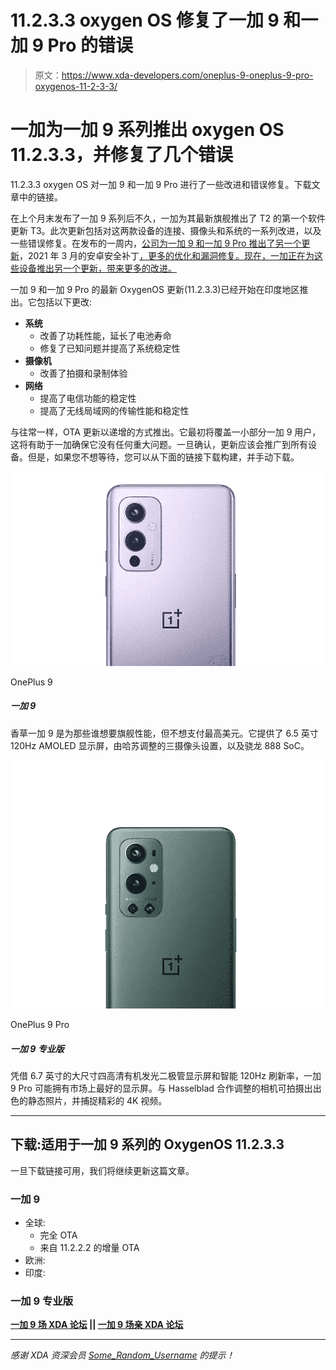 # 11.2.3.3 oxygen OS 修复了一加 9 和一加 9 Pro 的错误

> 原文：<https://www.xda-developers.com/oneplus-9-oneplus-9-pro-oxygenos-11-2-3-3/>

# 一加为一加 9 系列推出 oxygen OS 11.2.3.3，并修复了几个错误

11.2.3.3 oxygen OS 对一加 9 和一加 9 Pro 进行了一些改进和错误修复。下载文章中的链接。

在上个月末发布了一加 9 系列后不久，一加为其最新旗舰推出了 T2 的第一个软件更新 T3。此次更新包括对这两款设备的连接、摄像头和系统的一系列改进，以及一些错误修复。在发布的一周内，[公司为一加 9 和一加 9 Pro 推出了另一个更新](https://www.xda-developers.com/oneplus-9-9-pro-oxygenos-11-2-2-2-march-2021-patches/)，2021 年 3 月的安卓安全补丁[，更多的优化和漏洞修复。现在，一加正在为这些设备推出另一个更新，带来更多的改进。](https://www.xda-developers.com/android-march-2021-security-update/)

一加 9 和一加 9 Pro 的最新 OxygenOS 更新(11.2.3.3)已经开始在印度地区推出。它包括以下更改:

*   **系统**
    *   改善了功耗性能，延长了电池寿命
    *   修复了已知问题并提高了系统稳定性
*   **摄像机**
    *   改善了拍摄和录制体验
*   **网络**
    *   提高了电信功能的稳定性
    *   提高了无线局域网的传输性能和稳定性

与往常一样，OTA 更新以递增的方式推出。它最初将覆盖一小部分一加 9 用户，这将有助于一加确保它没有任何重大问题。一旦确认，更新应该会推广到所有设备。但是，如果您不想等待，您可以从下面的链接下载构建，并手动下载。

 <picture>![The vanilla OnePlus 9 is for those who want flagship performance but don't want to pay top dollar. It offers a 6.5 inch 120Hz AMOLED display, a triple-camera setup tuned by Hasselblad, and the Snapdragon 888 SoC.](img/d66608aa9e3d6d32dbda78614c3ddc62.png)</picture> 

OnePlus 9

##### 一加 9

香草一加 9 是为那些谁想要旗舰性能，但不想支付最高美元。它提供了 6.5 英寸 120Hz AMOLED 显示屏，由哈苏调整的三摄像头设置，以及骁龙 888 SoC。

 <picture>![The OnePlus 9 Pro is a really fast 2021 flagship that still keeps up well today. ](img/e87b0190e6eaa03a7cf726cd74516288.png)</picture> 

OnePlus 9 Pro

##### 一加 9 专业版

凭借 6.7 英寸的大尺寸四高清有机发光二极管显示屏和智能 120Hz 刷新率，一加 9 Pro 可能拥有市场上最好的显示屏。与 Hasselblad 合作调整的相机可拍摄出出色的静态照片，并捕捉精彩的 4K 视频。

* * *

## 下载:适用于一加 9 系列的 OxygenOS 11.2.3.3

一旦下载链接可用，我们将继续更新这篇文章。

### 一加 9

*   全球:
    *   完全 OTA
    *   来自 11.2.2.2 的增量 OTA
*   欧洲:
*   印度:

### 一加 9 专业版

**[一加 9 场 XDA 论坛](https://forum.xda-developers.com/f/oneplus-9.12151/) || [一加 9 场亲 XDA 论坛](https://forum.xda-developers.com/f/oneplus-9-pro.12153/)**

* * *

*感谢 XDA 资深会员 [Some_Random_Username](https://forum.xda-developers.com/m/some_random_username.8234677/) 的提示！*